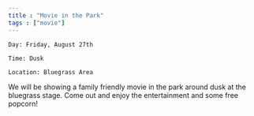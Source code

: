 ```yaml
---
title : "Movie in the Park"
tags : ["movie"]
---
```


`Day: Friday, August 27th`

`Time: Dusk` 

`Location: Bluegrass Area`
    
We will be showing a family friendly movie in the park around dusk at the bluegrass stage. Come out and enjoy the entertainment and some free popcorn!


    


